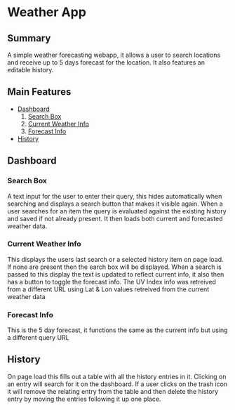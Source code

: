 # Weather App
## Summary
A simple weather forecasting webapp, it allows a user to search locations and receive up to 5 days forecast for the location. It also features an editable history.

## Main Features
* [Dashboard](#dashboard)
  1. [Search Box](#search-box)
  2. [Current Weather Info](#current-weather-info)
  3. [Forecast Info](#forecast-info)
* [History](#history)

## Dashboard
### Search Box
A text input for the user to enter their query, this hides automatically when searching and displays a search button that makes it visible again. When a user searches for an item the query is evaluated against the existing history and saved if not already present. It then loads both current and forecasted weather data.

### Current Weather Info
This displays the users last search or a selected history item on page load. If none are present then the earch box will be displayed. When a search is passed to this display the text is updated to reflect current info, it also then has a button to toggle the forecast info. The UV Index info was retreived from a different URL using Lat & Lon values retreived from the current weather data

### Forecast Info
This is the 5 day forecast, it functions the same as the current info but using a different query URL

## History
On page load this fills out a table with all the history entries in it. Clicking on an entry will search for it on the dashboard. If a user clicks on the trash icon it will remove the relating entry from the table and then delete the history entry by moving the entries following it up one place.
